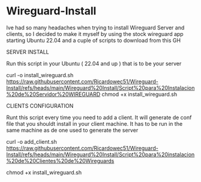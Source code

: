 # Wireguard-Install

Ive had so many headaches when trying to install Wireguard Server and clients, so I decided to make it myself by using the stock wireguard app starting Ubuntu 22.04 and a cuple of scripts to download from this GH

SERVER INSTALL

Run this script in your Ubuntu ( 22.04 and up ) that is to be your server

curl -o install_wireguard.sh https://raw.githubusercontent.com/Ricardowec51/Wireguard-Install/refs/heads/main/Wireguard%20Install/Script%20para%20Instalacion%20de%20Servidor%20WIREGUARD
chmod +x install_wireguard.sh

CLIENTS CONFIGURATION

Runt this script every time you need to add a client. It will generate de conf file that you shouldt install in your client machine. It has to be run in the same machine as de one used to generate the server 

curl -o add_client.sh https://raw.githubusercontent.com/Ricardowec51/Wireguard-Install/refs/heads/main/Wireguard%20Install/Script%20para%20instalacion%20de%20Clientes%20de%20Wireguards 

chmod +x install_wireguard.sh
